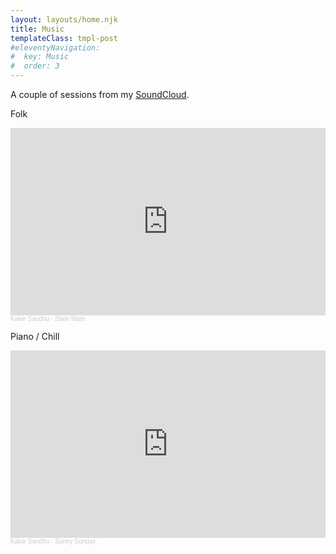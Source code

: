 ```yaml
---
layout: layouts/home.njk
title: Music
templateClass: tmpl-post
#eleventyNavigation:
#  key: Music
#  order: 3
---
```


A couple of sessions from my [SoundCloud](https://soundcloud.com/kalvir-sandhu-493975180).

Folk
<iframe width="100%" height="300" scrolling="no" frameborder="no" allow="autoplay" src="https://w.soundcloud.com/player/?url=https%3A//api.soundcloud.com/tracks/1761465375&color=%23ff5500&auto_play=false&hide_related=false&show_comments=true&show_user=true&show_reposts=false&show_teaser=true&visual=true"></iframe><div style="font-size: 10px; color: #cccccc;line-break: anywhere;word-break: normal;overflow: hidden;white-space: nowrap;text-overflow: ellipsis; font-family: Interstate,Lucida Grande,Lucida Sans Unicode,Lucida Sans,Garuda,Verdana,Tahoma,sans-serif;font-weight: 100;"><a href="https://soundcloud.com/kalvir-sandhu-493975180" title="Kalvir Sandhu" target="_blank" style="color: #cccccc; text-decoration: none;">Kalvir Sandhu</a> · <a href="https://soundcloud.com/kalvir-sandhu-493975180/stale-mate" title="Stale Mate." target="_blank" style="color: #cccccc; text-decoration: none;">Stale Mate.</a></div>

Piano / Chill
<iframe width="100%" height="300" scrolling="no" frameborder="no" allow="autoplay" src="https://w.soundcloud.com/player/?url=https%3A//api.soundcloud.com/tracks/1777365036&color=%23ff5500&auto_play=false&hide_related=false&show_comments=true&show_user=true&show_reposts=false&show_teaser=true&visual=true"></iframe><div style="font-size: 10px; color: #cccccc;line-break: anywhere;word-break: normal;overflow: hidden;white-space: nowrap;text-overflow: ellipsis; font-family: Interstate,Lucida Grande,Lucida Sans Unicode,Lucida Sans,Garuda,Verdana,Tahoma,sans-serif;font-weight: 100;"><a href="https://soundcloud.com/kalvir-sandhu-493975180" title="Kalvir Sandhu" target="_blank" style="color: #cccccc; text-decoration: none;">Kalvir Sandhu</a> · <a href="https://soundcloud.com/kalvir-sandhu-493975180/sunny-sunday" title="Sunny Sunday" target="_blank" style="color: #cccccc; text-decoration: none;">Sunny Sunday</a></div>
